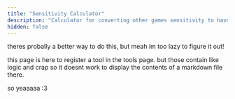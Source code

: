 ```yaml
---
title: "Sensitivity Calculator"
description: "Calculator for converting other games sensitivity to havoc"
hidden: false
---
```


theres probally a better way to do this, but meah im too lazy to figure it out!

this page is here to register a tool in the tools page. but those contain like logic and crap so it doesnt work to display the contents of a markdown file there.

so yeaaaaa :3